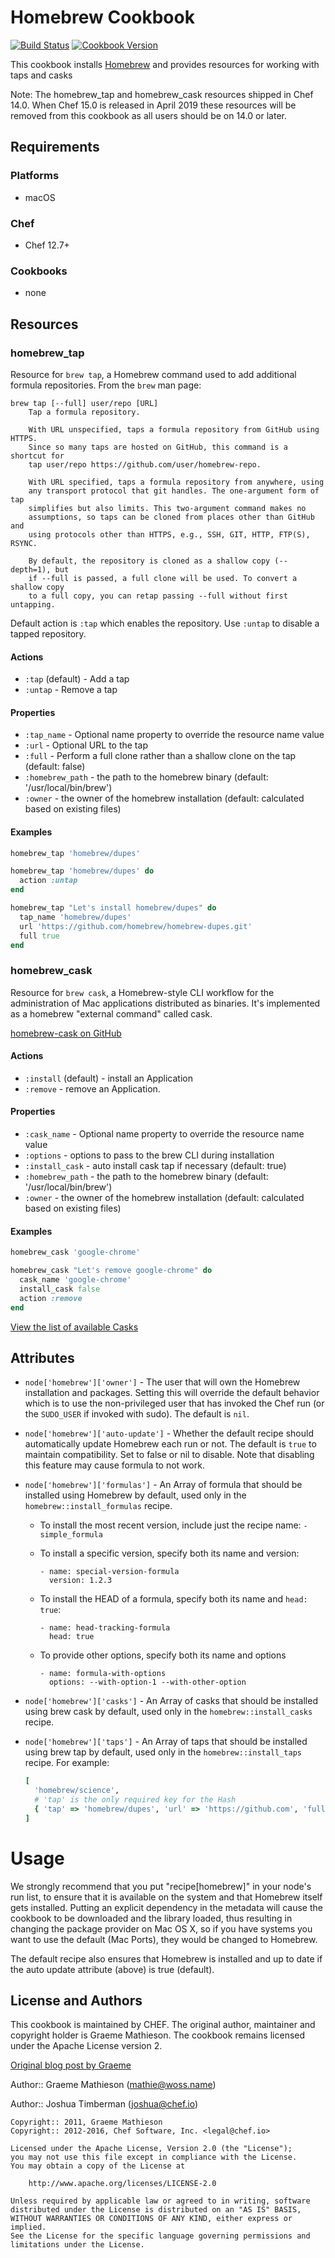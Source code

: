 # Homebrew Cookbook

[![Build Status](https://travis-ci.org/chef-cookbooks/homebrew.svg?branch=master)](http://travis-ci.org/chef-cookbooks/homebrew) [![Cookbook Version](https://img.shields.io/cookbook/v/homebrew.svg)](https://supermarket.chef.io/cookbooks/homebrew)

This cookbook installs [Homebrew](http://brew.sh/) and provides resources for working with taps and casks

Note: The homebrew_tap and homebrew_cask resources shipped in Chef 14.0. When Chef 15.0 is released in April 2019 these resources will be removed from this cookbook as all users should be on 14.0 or later.

## Requirements

### Platforms

- macOS

### Chef

- Chef 12.7+

### Cookbooks

- none

## Resources

### homebrew_tap

Resource for `brew tap`, a Homebrew command used to add additional formula repositories. From the `brew` man page:

```text
brew tap [--full] user/repo [URL]
    Tap a formula repository.

    With URL unspecified, taps a formula repository from GitHub using HTTPS.
    Since so many taps are hosted on GitHub, this command is a shortcut for
    tap user/repo https://github.com/user/homebrew-repo.

    With URL specified, taps a formula repository from anywhere, using
    any transport protocol that git handles. The one-argument form of tap
    simplifies but also limits. This two-argument command makes no
    assumptions, so taps can be cloned from places other than GitHub and
    using protocols other than HTTPS, e.g., SSH, GIT, HTTP, FTP(S), RSYNC.

    By default, the repository is cloned as a shallow copy (--depth=1), but
    if --full is passed, a full clone will be used. To convert a shallow copy
    to a full copy, you can retap passing --full without first untapping.
```

Default action is `:tap` which enables the repository. Use `:untap` to disable a tapped repository.

#### Actions

- `:tap` (default) - Add a tap
- `:untap` - Remove a tap

#### Properties

- `:tap_name` - Optional name property to override the resource name value
- `:url` - Optional URL to the tap
- `:full` - Perform a full clone rather than a shallow clone on the tap (default: false)
- `:homebrew_path` - the path to the homebrew binary (default: '/usr/local/bin/brew')
- `:owner` - the owner of the homebrew installation (default: calculated based on existing files)

#### Examples

```ruby
homebrew_tap 'homebrew/dupes'

homebrew_tap 'homebrew/dupes' do
  action :untap
end

homebrew_tap "Let's install homebrew/dupes" do
  tap_name 'homebrew/dupes'
  url 'https://github.com/homebrew/homebrew-dupes.git'
  full true
end
```

### homebrew_cask

Resource for `brew cask`, a Homebrew-style CLI workflow for the administration of Mac applications distributed as binaries. It's implemented as a homebrew "external command" called cask.

[homebrew-cask on GitHub](https://github.com/Homebrew/homebrew-cask)

#### Actions

- `:install` (default) - install an Application
- `:remove` - remove an Application.

#### Properties

- `:cask_name` - Optional name property to override the resource name value
- `:options` - options to pass to the brew CLI during installation
- `:install_cask` - auto install cask tap if necessary (default: true)
- `:homebrew_path` - the path to the homebrew binary (default: '/usr/local/bin/brew')
- `:owner` - the owner of the homebrew installation (default: calculated based on existing files)

#### Examples

```ruby
homebrew_cask 'google-chrome'

homebrew_cask "Let's remove google-chrome" do
  cask_name 'google-chrome'
  install_cask false
  action :remove
end
```

[View the list of available Casks](https://github.com/Homebrew/homebrew-cask/tree/master/Casks)

## Attributes

- `node['homebrew']['owner']` - The user that will own the Homebrew installation and packages. Setting this will override the default behavior which is to use the non-privileged user that has invoked the Chef run (or the `SUDO_USER` if invoked with sudo). The default is `nil`.
- `node['homebrew']['auto-update']` - Whether the default recipe should automatically update Homebrew each run or not. The default is `true` to maintain compatibility. Set to false or nil to disable. Note that disabling this feature may cause formula to not work.
- `node['homebrew']['formulas']` - An Array of formula that should be installed using Homebrew by default, used only in the `homebrew::install_formulas` recipe.

  - To install the most recent version, include just the recipe name: `- simple_formula`
  - To install a specific version, specify both its name and version:

    ```
    - name: special-version-formula
      version: 1.2.3
    ```

  - To install the HEAD of a formula, specify both its name and `head: true`:

    ```
    - name: head-tracking-formula
      head: true
    ```

  - To provide other options, specify both its name and options

    ```
    - name: formula-with-options
      options: --with-option-1 --with-other-option
    ```

- `node['homebrew']['casks']` - An Array of casks that should be installed using brew cask by default, used only in the `homebrew::install_casks` recipe.

- `node['homebrew']['taps']` - An Array of taps that should be installed using brew tap by default, used only in the `homebrew::install_taps` recipe. For example:<br>

  ```ruby
  [
    'homebrew/science',
    # 'tap' is the only required key for the Hash
    { 'tap' => 'homebrew/dupes', 'url' => 'https://github.com', 'full' => true }
  ]
  ```

# Usage

We strongly recommend that you put "recipe[homebrew]" in your node's run list, to ensure that it is available on the system and that Homebrew itself gets installed. Putting an explicit dependency in the metadata will cause the cookbook to be downloaded and the library loaded, thus resulting in changing the package provider on Mac OS X, so if you have systems you want to use the default (Mac Ports), they would be changed to Homebrew.

The default recipe also ensures that Homebrew is installed and up to date if the auto update attribute (above) is true (default).

## License and Authors

This cookbook is maintained by CHEF. The original author, maintainer and copyright holder is Graeme Mathieson. The cookbook remains licensed under the Apache License version 2.

[Original blog post by Graeme](https://woss.name/articles/converging-your-home-directory-with-chef/)

Author:: Graeme Mathieson ([mathie@woss.name](mailto:mathie@woss.name))

Author:: Joshua Timberman ([joshua@chef.io](mailto:joshua@chef.io))

```text
Copyright:: 2011, Graeme Mathieson
Copyright:: 2012-2016, Chef Software, Inc. <legal@chef.io>

Licensed under the Apache License, Version 2.0 (the "License");
you may not use this file except in compliance with the License.
You may obtain a copy of the License at

    http://www.apache.org/licenses/LICENSE-2.0

Unless required by applicable law or agreed to in writing, software
distributed under the License is distributed on an "AS IS" BASIS,
WITHOUT WARRANTIES OR CONDITIONS OF ANY KIND, either express or implied.
See the License for the specific language governing permissions and
limitations under the License.
```
